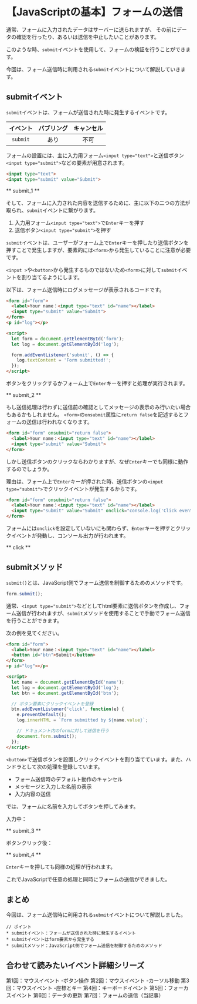 # 【JavaScriptの基本】フォームの送信

通常、フォームに入力されたデータはサーバーに送られますが、
その前にデータの確認を行ったり、あるいは送信を中止したいことがあります。

このような時、```submit```イベントを使用して、フォームの検証を行うことができます。

今回は、フォーム送信時に利用される```submit```イベントについて解説していきます。

## submitイベント
```submit```イベントは、フォームが送信された時に発生するイベントです。

|イベント|バブリング|キャンセル|
|:--:|:--:|:--:|
|```submit```|あり|不可|

フォームの設置には、主に入力用フォーム```<input type="text">```と送信ボタン```<input type="submit">```などの要素が用意されます。

```html
<input type="text">
<input type="submit" value="Submit">
 ```

** submit_1 **

そして、フォームに入力された内容を送信するために、主に以下の二つの方法が取られ、```submit```イベントに繋がります。
1. 入力用フォーム```<input type="text">```で```Enter```キーを押す
2. 送信ボタン```<input type="submit">```を押す

```submit```イベントは、ユーザーがフォーム上で```Enter```キーを押したり送信ボタンを押すことで発生しますが、要素的には```<form>```から発生していることに注意が必要です。

```<input >```や```<button>```から発生するものではないため```<form>```に対して```submit```イベントを割り当てるようにします。

以下は、フォーム送信時にログメッセージが表示されるコードです。
```html
<form id="form">
  <label>Your name：<input type="text" id="name"></label>
  <input type="submit" value="Submit">
</form>
<p id="log"></p>

<script>
  let form = document.getElementById('form');
  let log = document.getElementById('log');

  form.addEventListener('submit', () => {
    log.textContent = 'Form submitted!';
  });
</script>
```

ボタンをクリックするかフォーム上で```Enter```キーを押すと処理が実行されます。

** submit_2 **

もし送信処理は行わずに送信前の確認としてメッセージの表示のみ行いたい場合もあるかもしれません。
```<form>```の```onsubmit```属性に```return false```を記述するとフォームの送信は行われなくなります。
```html
<form id="form" onsubmit="return false">
  <label>Your name：<input type="text" id="name"></label>
  <input type="submit" value="Submit">
</form>
 ```

しかし送信ボタンのクリックならわかりますが、なぜ```Enter```キーでも同様に動作するのでしょうか。

理由は、フォーム上で```Enter```キーが押された時、送信ボタンの```<input type="submit">```でクリックイベントが発生するからです。
```html
<form id="form" onsubmit="return false">
  <label>Your name：<input type="text" id="name"></label>
  <input type="submit" value="Submit" onclick="console.log('Click event')">
</form>
 ```
フォームには```onclick```を設定していないにも関わらず、```Enter```キーを押すとクリックイベントが発動し、コンソール出力が行われます。

** click **

## submitメソッド
```submit()```とは、JavaScript側でフォーム送信を制御するためのメソッドです。
```javascript
form.submit();
 ```

通常、```<input type="submit">```などとしてhtml要素に送信ボタンを作成し、フォーム送信が行われますが、```submit```メソッドを使用することで手動でフォーム送信を行うことができます。

次の例を見てください。
```html
<form id="form">
  <label>Your name：<input type="text" id="name"></label>
  <button id="btn">Submit</button>
</form>
<p id="log"></p>

<script>
  let name = document.getElementById('name');
  let log = document.getElementById('log');
  let btn = document.getElementById('btn');

  // ボタン要素にクリックイベントを登録
  btn.addEventListener('click', function(e) {
    e.preventDefault();
    log.innerHTML = `Form submitted by ${name.value}`;

    // ドキュメント内のformに対して送信を行う
    document.form.submit();
  });
</script>
```
```<button>```で送信ボタンを設置しクリックイベントを割り当てています。また、ハンドラとして次の処理を登録しています。
* フォーム送信時のデフォルト動作のキャンセル
* メッセージと入力した名前の表示
* 入力内容の送信

では、フォームに名前を入力してボタンを押してみます。

入力中：

** submit_3 **

ボタンクリック後：

** submit_4 **

```Enter```キーを押しても同様の処理が行われます。

これでJavaScriptで任意の処理と同時にフォームの送信ができました。

## まとめ
今回は、フォーム送信時に利用される```submit```イベントについて解説しました。

```plain
// ポイント
* submitイベント：フォームが送信された時に発生するイベント
* submitイベントはform要素から発生する
* submitメソッド：JavaScript側でフォーム送信を制御するためのメソッド
```

## 合わせて読みたいイベント詳細シリーズ
第1回：マウスイベント -ボタン操作
第2回：マウスイベント -カーソル移動
第3回：マウスイベント -座標とキー
第4回：キーボードイベント
第5回：フォーカスイベント
第6回：データの更新
第7回：フォームの送信（当記事）






